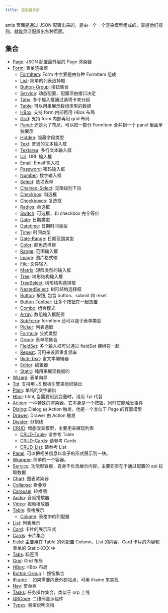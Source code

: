 ```yaml
---
title: 渲染器手册
---
```


amis 页面是通过 JSON 配置出来的，是由一个一个渲染模型组成的，掌握他们规则，就能灵活配置出各种页面。

## 集合

-   [Page](./renderers/Page.md): JSON 配置最外层的 Page 渲染器
-   [Form](./renderers/Form/Form.md): 表单渲染器
    -   [FormItem](./renderers/Form/FormItem.md): Form 中主要是由各种 FormItem 组成
    -   [List](./renderers/Form/List.md): 简单的列表选择框
    -   [Button-Group](./renderers/Form/Button-Group.md): 按钮集合
    -   [Service](./renderers/Form/Service.md): 动态配置，配置项由接口决定
    -   [Tabs](./renderers/Form/Tabs.md): 多个输入框通过选项卡来分组
    -   [Table](./renderers/Form/Table.md): 可以用来展示数组类型的数据
    -   [HBox](./renderers/Form/HBox.md): 支持 form 内部再用 HBox 布局
    -   [Grid](./renderers/Form/Grid.md): 支持 form 内部再用 grid 布局
    -   [Panel](./renderers/Form/Panel.md): 还是为了布局，可以把一部分 FormItem 合并到一个 panel 里面单独展示
    -   [Hidden](./renderers/Form/Hidden.md): 隐藏字段类型
    -   [Text](./renderers/Form/Text.md): 普通的文本输入框
    -   [Textarea](./renderers/Form/Textarea.md): 多行文本输入框
    -   [Url](./renderers/Form/Url.md): URL 输入框
    -   [Email](./renderers/Form/Email.md): Email 输入框
    -   [Password](./renderers/Form/Password.md): 密码输入框
    -   [Number](./renderers/Form/Number.md): 数字输入框
    -   [Select](./renderers/Form/Select.md): 选项表单
    -   [Chained-Select](./renderers/Form/Chained-Select.md): 无限级别下拉
    -   [Checkbox](./renderers/Form/Checkbox.md): 勾选框
    -   [Checkboxes](./renderers/Form/Checkboxes.md): 复选框
    -   [Radios](./renderers/Form/Radios.md): 单选框
    -   [Switch](./renderers/Form/Switch.md): 可选框，和 checkbox 完全等价
    -   [Date](./renderers/Form/Date.md): 日期类型
    -   [Datetime](./renderers/Form/Datetime.md): 日期时间类型
    -   [Time](./renderers/Form/Time.md): 时间类型
    -   [Date-Range](./renderers/Form/Date-Range.md): 日期范围类型
    -   [Color](./renderers/Form/Color.md): 颜色选择器
    -   [Range](./renderers/Form/Range.md): 范围输入框
    -   [Image](./renderers/Form/Image.md): 图片格式输
    -   [File](./renderers/Form/File.md): 文件输入
    -   [Matrix](./renderers/Form/Matrix.md): 矩阵类型的输入框
    -   [Tree](./renderers/Form/Tree.md): 树形结构输入框
    -   [TreeSelect](./renderers/Form/TreeSelect.md): 树形结构选择框
    -   [NestedSelect](./renderers/Form/NestedSelect.md): 树形结构选择框
    -   [Button](./renderers/Form/Button.md): 按钮, 包含 button、submit 和 reset
    -   [Button-Toolbar](./renderers/Form/Button-Toolbar.md): 让多个按钮在一起放置
    -   [Combo](./renderers/Form/Combo.md): 组合模式
    -   [Array](./renderers/Form/Array.md): 数组输入框配置
    -   [SubForm](./renderers/Form/SubForm.md): formItem 还可以是子表单类型
    -   [Picker](./renderers/Form/Picker.md): 列表选取
    -   [Formula](./renderers/Form/Formula.md): 公式类型
    -   [Group](./renderers/Form/Group.md): 表单项集合
    -   [FieldSet](./renderers/Form/FieldSet.md): 多个输入框可以通过 fieldSet 捆绑在一起
    -   [Repeat](./renderers/Form/Repeat.md): 可用来设置重复频率
    -   [Rich-Text](./renderers/Form/Rich-Text.md): 富文本编辑器
    -   [Editor](./renderers/Form/Editor.md): 编辑器
    -   [Static](./renderers/Static.md): 纯用来展现数据的
-   [Wizard](./renderers/Wizard.md): 表单向导
-   [Tpl](./renderers/Tpl.md): 支持用 JS 模板引擎来组织输出
-   [Plain](./renderers/Plain.md): 单纯的文字输出
-   [Html](./renderers/Html.md): html, 当需要用到变量时，请用 Tpl 代替
-   [Action](./renderers/Action.md): 一种特殊的渲染器，它本身是一个按钮，同时它能触发事件
-   [Dialog](./renderers/Dialog.md): Dialog 由 Action 触发。他是一个类似于 Page 的容器模型
-   [Drawer](./renderers/Drawer.md): Drawer 由 Action 触发
-   [Divider](./renderers/Divider.md): 分割线
-   [CRUD](./renderers/CRUD.md): 增删改查模型，主要用来展现列表
    -   [CRUD-Table](./renderers/CRUD-Table.md): 请参考 Table
    -   [CRUD-Cards](./renderers/CRUD-Cards.md): 请参考 Cards
    -   [CRUD-List](./renderers/CRUD-List.md): 请参考 List
-   [Panel](./renderers/Panel.md): 可以把相关信息以盒子的形式展示到一块。
-   [Wrapper](./renderers/Wrapper.md): 简单的一个容器。
-   [Service](./renderers/Service.md): 功能型容器，自身不负责展示内容，主要职责在于通过配置的 api 拉取数据
-   [Chart](./renderers/Chart.md): 图表渲染器
-   [Collapse](./renderers/Collapse.md): 折叠器
-   [Carousel](./renderers/Carousel.md): 轮播图
-   [Audio](./renderers/Audio.md): 音频播放器
-   [Video](./renderers/Video.md): 视频播放器
-   [Table](./renderers/Table.md): 表格展示
    -   [Column](./renderers/Column.md): 表格中的列配置
-   [List](./renderers/List.md): 列表展示
-   [Card](./renderers/Card.md): 卡片的展示形式
-   [Cards](./renderers/Cards.md): 卡片集合
-   [Field](./renderers/Field.md): 主要用在 Table 的列配置 Column、List 的内容、Card 卡片的内容和表单的 Static-XXX 中
-   [Tabs](./renderers/Tabs.md): 标签页
-   [Grid](./renderers/Grid.md): Grid 布局
-   [HBox](./renderers/HBox.md): HBox 布局
-   [Button-Group](./renderers/Button-Group.md)： 按钮集合
-   [iFrame](./renderers/iFrame.md)： 如果需要内嵌外部站点，可用 iframe 来实现
-   [Nav](./renderers/Nav.md): 菜单栏
-   [Tasks](./renderers/Tasks.md): 任务操作集合，类似于 orp 上线
-   [QRCode](./renderers/QRCode.md): 二维码显示组件
-   [Types](./renderers/Types.md): 类型说明文档
